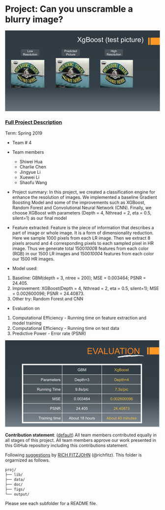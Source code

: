 # Project: Can you unscramble a blurry image? 
![image](figs/example2.png)

### [Full Project Description](doc/project3_desc.md)

Term: Spring 2019

+ Team # 4
+ Team members
	+ Shiwei Hua
	+ Charlie Chen
	+ Jingyue Li
	+ Xuewei Li
	+ Shaofu Wang

+ Project summary: In this project, we created a classification engine for enhance the resolution of images. We implemented a baseline Gradient Boosting Model and some of the improvements such as XGBoost, Random Forest and Convolutional Neural Network (CNN). Finally, we choose XGBoost with parameters (Depth = 4, Nthread = 2, eta = 0.5, silent=1) as our final model

+ Feature extracted: Feature is the piece of information that describes a part of image or whole image. It is a form of dimensionality reduction. Here we sample 1000 pixels from each LR image. Then we extract 8 pixels around and 4 corresponding pixels to each sampled pixel in HR image. Thus we generate total 1500*1000*8 features from each color (RGB) in our 1500 LR images and 1500*1000*4 features from each color our 1500 HR images. 

+ Model used:

1.  Baseline: GBM(depth = 3, ntree = 200); MSE = 0.003464; PSNR = 24.405.
2.  Improvement: XGBoost(Depth = 4, Nthread = 2, eta = 0.5, silent=1); MSE = 0.002600096; PSNR = 24.40873.
3.  Other try: Random Forest and CNN

+ Evaluation on
1.  Computational Efficiency - Running time on feature extraction and model training
2.  Computational Efficiency - Running time on test data 
3.  Predictive Power - Error rate (PSNR)

![image](figs/example3.png)
	
**Contribution statement**: ([default](doc/a_note_on_contributions.md)) All team members contributed equally in all stages of this project. All team members approve our work presented in this GitHub repository including this contributions statement. 

Following [suggestions](http://nicercode.github.io/blog/2013-04-05-projects/) by [RICH FITZJOHN](http://nicercode.github.io/about/#Team) (@richfitz). This folder is orgarnized as follows.

```
proj/
├── lib/
├── data/
├── doc/
├── figs/
└── output/
```

Please see each subfolder for a README file.
